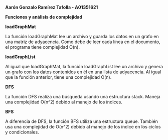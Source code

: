 **Aarón Gonzalo Ramírez Tafolla - A01351621**

**Funciones y análisis de complejidad**

**loadGraphMat**

La función loadGraphMat lee un archivo y guarda los datos en un grafo en una matriz de adyacencia. Como debe de leer cada línea en el documento, el programa tiene
complejidad O(n).

**loadGraphList**

Al igual que loadGraphMat, la función loadGraphList lee un archivo y genera un grafo con los datos contenidos en él en una lista de adyacencia. Al igual que la función
anterior, tiene una complejidad O(n).

**DFS**

La función DFS realiza una búsqueda usando una estructura stack. Maneja una complejidad O(n^2) debido al manejo de los índices.

**BFS**

A diferencia de DFS, la función BFS utiliza una estructura queue. También usa una complejidad de O(n^2) debido al manejo de los índice en los ciclos y condicionales.
